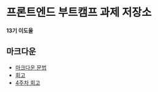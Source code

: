 # 프론트엔드 부트캠프 과제 저장소

**13기 이도울**

## 마크다운

- [마크다운 문법](./src/md/markdown.md)
- [회고](./src/md/retrospect.md)
- [4주차 회고](./src/apple/apple.md)
